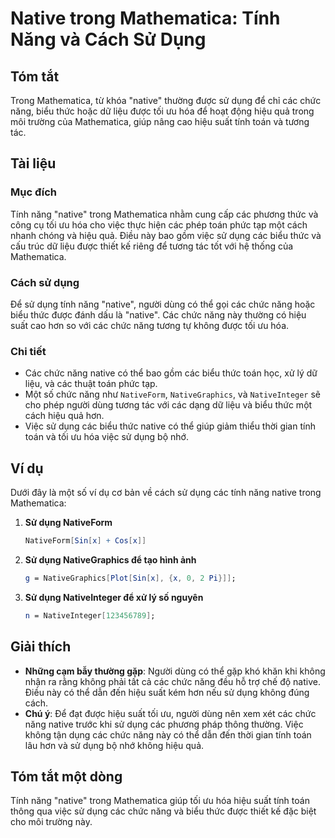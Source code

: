<!--
Meta Description: # Native trong Mathematica: Tính Năng và Cách Sử Dụng ## Tóm tắt Trong Mathematica, từ khóa "native" thường được sử dụng để chỉ các chức năng, biểu th...
Meta Keywords: các, dụng, năng, native, mathematica
-->

# Native trong Mathematica: Tính Năng và Cách Sử Dụng

## Tóm tắt
Trong Mathematica, từ khóa "native" thường được sử dụng để chỉ các chức năng, biểu thức hoặc dữ liệu được tối ưu hóa để hoạt động hiệu quả trong môi trường của Mathematica, giúp nâng cao hiệu suất tính toán và tương tác.

## Tài liệu
### Mục đích
Tính năng "native" trong Mathematica nhằm cung cấp các phương thức và công cụ tối ưu hóa cho việc thực hiện các phép toán phức tạp một cách nhanh chóng và hiệu quả. Điều này bao gồm việc sử dụng các biểu thức và cấu trúc dữ liệu được thiết kế riêng để tương tác tốt với hệ thống của Mathematica.

### Cách sử dụng
Để sử dụng tính năng "native", người dùng có thể gọi các chức năng hoặc biểu thức được đánh dấu là "native". Các chức năng này thường có hiệu suất cao hơn so với các chức năng tương tự không được tối ưu hóa.

### Chi tiết
- Các chức năng native có thể bao gồm các biểu thức toán học, xử lý dữ liệu, và các thuật toán phức tạp.
- Một số chức năng như `NativeForm`, `NativeGraphics`, và `NativeInteger` sẽ cho phép người dùng tương tác với các dạng dữ liệu và biểu thức một cách hiệu quả hơn.
- Việc sử dụng các biểu thức native có thể giúp giảm thiểu thời gian tính toán và tối ưu hóa việc sử dụng bộ nhớ.

## Ví dụ
Dưới đây là một số ví dụ cơ bản về cách sử dụng các tính năng native trong Mathematica:

1. **Sử dụng NativeForm**
   ```mathematica
   NativeForm[Sin[x] + Cos[x]]
   ```

2. **Sử dụng NativeGraphics để tạo hình ảnh**
   ```mathematica
   g = NativeGraphics[Plot[Sin[x], {x, 0, 2 Pi}]];
   ```

3. **Sử dụng NativeInteger để xử lý số nguyên**
   ```mathematica
   n = NativeInteger[123456789];
   ```

## Giải thích
- **Những cạm bẫy thường gặp**: Người dùng có thể gặp khó khăn khi không nhận ra rằng không phải tất cả các chức năng đều hỗ trợ chế độ native. Điều này có thể dẫn đến hiệu suất kém hơn nếu sử dụng không đúng cách.
- **Chú ý**: Để đạt được hiệu suất tối ưu, người dùng nên xem xét các chức năng native trước khi sử dụng các phương pháp thông thường. Việc không tận dụng các chức năng này có thể dẫn đến thời gian tính toán lâu hơn và sử dụng bộ nhớ không hiệu quả.

## Tóm tắt một dòng
Tính năng "native" trong Mathematica giúp tối ưu hóa hiệu suất tính toán thông qua việc sử dụng các chức năng và biểu thức được thiết kế đặc biệt cho môi trường này.